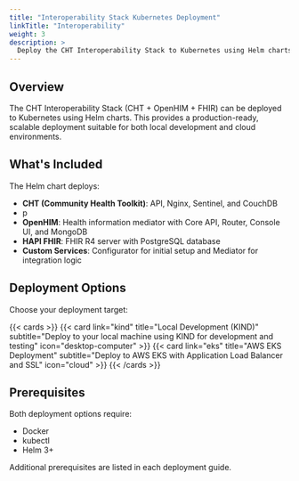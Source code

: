 ```yaml
---
title: "Interoperability Stack Kubernetes Deployment"
linkTitle: "Interoperability"
weight: 3
description: >
  Deploy the CHT Interoperability Stack to Kubernetes using Helm charts
---
```


## Overview

The CHT Interoperability Stack (CHT + OpenHIM + FHIR) can be deployed to Kubernetes using Helm charts. This provides a production-ready, scalable deployment suitable for both local development and cloud environments.

## What's Included

The Helm chart deploys:

- **CHT (Community Health Toolkit)**: API, Nginx, Sentinel, and CouchDB
- p
- **OpenHIM**: Health information mediator with Core API, Router, Console UI, and MongoDB
- **HAPI FHIR**: FHIR R4 server with PostgreSQL database
- **Custom Services**: Configurator for initial setup and Mediator for integration logic

## Deployment Options

Choose your deployment target:

{{< cards >}}
{{< card link="kind" title="Local Development (KIND)" subtitle="Deploy to your local machine using KIND for development and testing" icon="desktop-computer" >}}
{{< card link="eks" title="AWS EKS Deployment" subtitle="Deploy to AWS EKS with Application Load Balancer and SSL" icon="cloud" >}}
{{< /cards >}}

## Prerequisites

Both deployment options require:

- Docker
- kubectl
- Helm 3+

Additional prerequisites are listed in each deployment guide.
